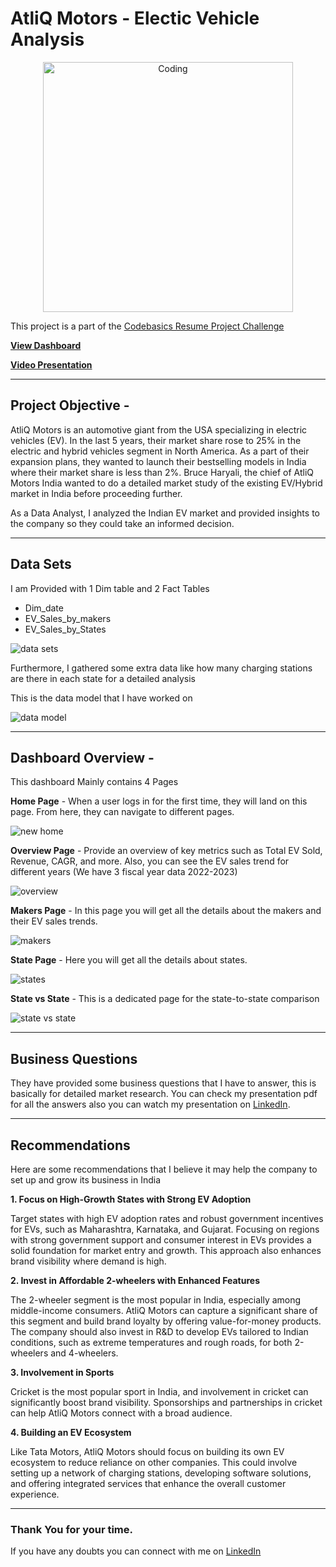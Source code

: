 # AtliQ Motors - Electic Vehicle Analysis  

<div style="text-align: center;">
    <img src="https://github.com/user-attachments/assets/f127d116-ac4d-4996-81ba-4f4dd57d1425" alt="Coding" width="400">
</div>


This project is a part of the [Codebasics Resume Project Challenge](https://codebasics.io/challenge/codebasics-resume-project-challenge)

**[View Dashboard](https://app.powerbi.com/view?r=eyJrIjoiZDFhMmI5MWUtZDUzNi00M2Q2LWE3YzItYzRmZmFkZWI0YzJhIiwidCI6ImRmODY3OWNkLWE4MGUtNDVkOC05OWFjLWM4M2VkN2ZmOTVhMCJ9)**


**[Video Presentation](https://youtu.be/8ZxUB6leoLM)**


***



## Project Objective -

AtliQ Motors is an automotive giant from the USA specializing in electric vehicles
(EV). In the last 5 years, their market share rose to 25% in the electric and hybrid
vehicles segment in North America. As a part of their expansion plans, they wanted
to launch their bestselling models in India where their market share is less than 2%.
Bruce Haryali, the chief of AtliQ Motors India wanted to do a detailed market study
of the existing EV/Hybrid market in India before proceeding further.

As a Data Analyst, I analyzed the Indian EV market and provided insights to the company so they could take an informed decision.


***



## Data Sets

I am Provided with 1 Dim table and 2 Fact Tables
* Dim_date
* EV_Sales_by_makers
* EV_Sales_by_States


![data sets](https://github.com/user-attachments/assets/0579987e-2b9e-4d5c-8f77-0859c5816591)



Furthermore, I gathered some extra data like how many charging stations are there in each state for a detailed analysis

This is the data model that I have worked on


![data model](https://github.com/user-attachments/assets/b5446a1b-c5ac-47d5-a59e-69b14f27548f)


***

## Dashboard Overview -
This dashboard Mainly contains 4 Pages

**Home Page** - When a user logs in for the first time, they will land on this page. From here, they can navigate to different pages.


![new home](https://github.com/user-attachments/assets/a5153bcd-be7c-4ed1-91ca-d0637c2ae962)



**Overview Page** - Provide an overview of key metrics such as Total EV Sold, Revenue, CAGR, and more. Also, you can see the EV sales trend for different years  (We have 3 fiscal year data 2022-2023)

![overview](https://github.com/user-attachments/assets/938c3664-ff19-406f-8145-5d17ab74e665)



**Makers Page** - In this page you will get all the details about the makers and their EV sales trends.


![makers](https://github.com/user-attachments/assets/52a719e3-3050-42b5-a696-50b4debf5995)


**State Page** - Here you will get all the details about states.


![states](https://github.com/user-attachments/assets/28606beb-466b-442e-b65e-bfe62f4d8eb8)


**State vs State** - This is a dedicated page for the state-to-state comparison 


![state vs state](https://github.com/user-attachments/assets/46384d7e-3b0f-461b-9c84-0c7068e4cae4)


***

## Business Questions

They have provided some business questions that I have to answer, this is basically for detailed market research. You can check my presentation pdf for all the answers also you can watch my presentation on [LinkedIn](https://www.linkedin.com/in/akash-singh-dataanalyst/).


***

## Recommendations

Here are some recommendations that I believe it may help the company to set up and grow its business in India

**1. Focus on High-Growth States with Strong EV Adoption**

Target states with high EV adoption rates and robust government incentives for EVs, such as Maharashtra, Karnataka, and Gujarat. Focusing on regions with strong government support and consumer interest in EVs provides a solid foundation for market entry and growth. This approach also enhances brand visibility where demand is high.

**2. Invest in Affordable 2-wheelers with Enhanced Features**

The 2-wheeler segment is the most popular in India, especially among middle-income consumers. AtliQ Motors can capture a significant share of this segment and build brand loyalty by offering value-for-money products. The company should also invest in R&D to develop EVs tailored to Indian conditions, such as extreme temperatures and rough roads, for both 2-wheelers and 4-wheelers.

**3. Involvement in Sports**

Cricket is the most popular sport in India, and involvement in cricket can significantly boost brand visibility. Sponsorships and partnerships in cricket can help AtliQ Motors connect with a broad audience.

**4. Building an EV Ecosystem**

Like Tata Motors, AtliQ Motors should focus on building its own EV ecosystem to reduce reliance on other companies. This could involve setting up a network of charging stations, developing software solutions, and offering integrated services that enhance the overall customer experience.


***

### Thank You for your time. 
If you have any doubts you can connect with me on [LinkedIn](https://www.linkedin.com/in/akash-singh-dataanalyst/)
